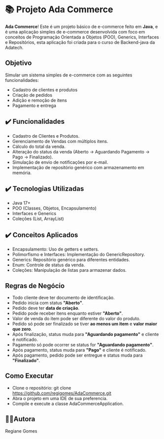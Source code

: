 # 📚 Projeto Ada Commerce 
**Ada Commerce**! Este é um projeto básico de e-commerce feito em **Java**, e é uma aplicação simples de e-commerce desenvolvida com foco em conceitos de Programação Orientada a Objetos (POO), Generics, Interfaces e Repositórios, esta aplicação foi criada para o curso de Backend-java da Adatech.

## Objetivo
Simular um sistema simples de e-commerce com as seguintes funcionalidades:
- Cadastro de clientes e produtos
- Criação de pedidos
- Adição e remoção de itens
- Pagamento e entrega

## ✔️ Funcionalidades
- Cadastro de Clientes e Produtos.
- Gerenciamento de Vendas com múltiplos itens.
- Cálculo do total da venda.
- Alteração do status da venda (Aberto → Aguardando Pagamento → Pago → Finalizado).
- Simulação de envio de notificações por e-mail.
- Implementação de repositório genérico com armazenamento em memória.

## ✔️ Tecnologias Utilizadas
- Java 17+
- POO (Classes, Objetos, Encapsulamento)
- Interfaces e Generics
- Coleções (List, ArrayList)

## ✔️ Conceitos Aplicados
- Encapsulamento: Uso de getters e setters.
- Polimorfismo e Interfaces: Implementação do GenericRepository.
- Generics: Repositório genérico para diferentes entidades.
- Enum: Controle de status da venda.
- Coleções: Manipulação de listas para armazenar dados.
  
## Regras de Negócio
- Todo cliente deve ter documento de identificação.
- Pedido inicia com status **"Aberto"**.
- Pedido deve ter **data de criação**.
- Pedido pode receber itens enquanto estiver **"Aberto"**.
- Valor de venda do item pode ser diferente do valor do produto.
- Pedido só pode ser finalizado se tiver **ao menos um item** e **valor maior que zero**.
- Após finalização, status muda para **"Aguardando pagamento"** e cliente é notificado.
- Pagamento só pode ocorrer se status for **"Aguardando pagamento"**.
- Após pagamento, status muda para **"Pago"** e cliente é notificado.
- Após pagamento, pedido pode ser entregue e status muda para **"Finalizado"**.

## Como Executar
- Clone o repositório: git clone https://github.com/regigomes/AdaCommerce.git
- Abra o projeto em uma IDE de sua preferencia.
- Compile e execute a classe AdaCommerceApplication.

## 👩‍💻Autora
Regiane Gomes




   

